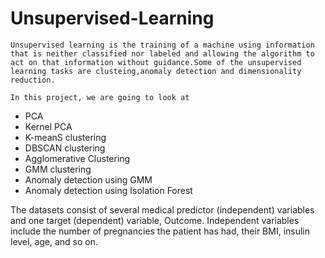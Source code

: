 # Unsupervised-Learning
    Unsupervised learning is the training of a machine using information that is neither classified nor labeled and allowing the algorithm to act on that information without guidance.Some of the unsupervised learning tasks are clusteing,anomaly detection and dimensionality reduction.
    
    In this project, we are going to look at 
*   PCA
*   Kernel PCA
*   K-meanS clustering
*   DBSCAN clustering
*   Agglomerative Clustering
*   GMM clustering
*   Anomaly detection using GMM 
*   Anomaly detection using Isolation Forest

The datasets consist of several medical predictor (independent) variables and one target (dependent) variable, Outcome. Independent variables include the number of pregnancies the patient has had, their BMI, insulin level, age, and so on.
